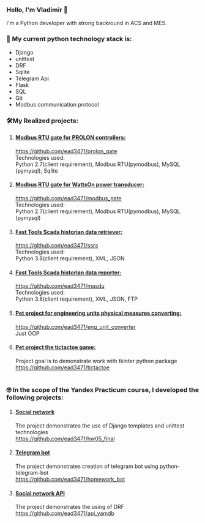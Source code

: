 ### Hello, I'm Vladimir 👋

I'm a Python developer with strong backround in ACS and MES. 

### 💪 My current python technology stack is: 
 - Django
 - unittest
 - DRF
 - Sqlite
 - Telegram Api
 - Flask
 - SQL
 - Git
 - Modbus communication protocol


### 🛠**My Realized projects:**
 1. #### <u>Modbus RTU gate for PROLON controllers:</u>
    https://github.com/ead3471/prolon_gate <br>
    Technologies used:<br>
    Python 2.7(client requirement), Modbus RTU(pymodbus), MySQL (pymysql), Sqlite

 2. #### <u>Modbus RTU gate for WattsOn power transducer:</u>
    https://github.com/ead3471/modbus_gate <br>
    Technologies used:<br>
    Python 2.7(client requirement), Modbus RTU(pymodbus), MySQL (pymysql)

 3. #### <u>Fast Tools Scada historian data retriever:</u>
    https://github.com/ead3471/ssrs <br>
    Technologies used:<br>
    Python 3.8(client requirement), XML, JSON
    <br>
 4. #### <u>Fast Tools Scada historian data reporter:</u>
    https://github.com/ead3471/masdu <br>
    Technologies used:<br>
    Python 3.8(client requirement), XML, JSON, FTP
    <br>

5. #### <u>Pet project for engineering units physical measures converting:</u>
    https://github.com/ead3471/eng_unit_converter <br>
    Just OOP
    <br>

6. #### <u>Pet project the tictactoe game:</u>
    Project goal is to demonstrate work with tkinter python package<br>
    https://github.com/ead3471/tictactoe <br>
    <br>

### 🤓<b> In the scope of the Yandex Practicum course, I developed the following projects:</b>
1. #### <u>Social network</u>
    The project demonstrates the use of Django templates and unittest technologies
    <br>
    https://github.com/ead3471/hw05_final
2. #### <u>Telegram bot</u>
    The project demonstrates creation of telegram bot using python-telegram-bot<br>
    https://github.com/ead3471/homework_bot
3. #### <u>Social network API</u>
    The project demonstrates the using of DRF<br>
    https://github.com/ead3471/api_yamdb
